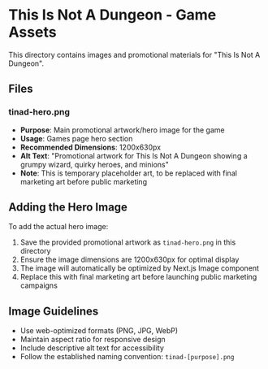 # This Is Not A Dungeon - Game Assets

This directory contains images and promotional materials for "This Is Not A Dungeon".

## Files

### tinad-hero.png
- **Purpose**: Main promotional artwork/hero image for the game
- **Usage**: Games page hero section
- **Recommended Dimensions**: 1200x630px
- **Alt Text**: "Promotional artwork for This Is Not A Dungeon showing a grumpy wizard, quirky heroes, and minions"
- **Note**: This is temporary placeholder art, to be replaced with final marketing art before public marketing

## Adding the Hero Image

To add the actual hero image:

1. Save the provided promotional artwork as `tinad-hero.png` in this directory
2. Ensure the image dimensions are 1200x630px for optimal display
3. The image will automatically be optimized by Next.js Image component
4. Replace this with final marketing art before launching public marketing campaigns

## Image Guidelines

- Use web-optimized formats (PNG, JPG, WebP)
- Maintain aspect ratio for responsive design
- Include descriptive alt text for accessibility
- Follow the established naming convention: `tinad-[purpose].png`
